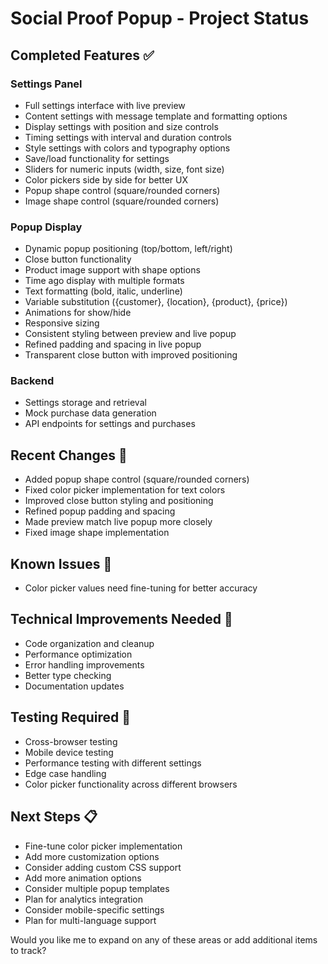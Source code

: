 # Social Proof Popup - Project Status

## Completed Features ✅

### Settings Panel
- Full settings interface with live preview
- Content settings with message template and formatting options
- Display settings with position and size controls
- Timing settings with interval and duration controls
- Style settings with colors and typography options
- Save/load functionality for settings
- Sliders for numeric inputs (width, size, font size)
- Color pickers side by side for better UX
- Popup shape control (square/rounded corners)
- Image shape control (square/rounded corners)

### Popup Display
- Dynamic popup positioning (top/bottom, left/right)
- Close button functionality
- Product image support with shape options
- Time ago display with multiple formats
- Text formatting (bold, italic, underline)
- Variable substitution ({customer}, {location}, {product}, {price})
- Animations for show/hide
- Responsive sizing
- Consistent styling between preview and live popup
- Refined padding and spacing in live popup
- Transparent close button with improved positioning

### Backend
- Settings storage and retrieval
- Mock purchase data generation
- API endpoints for settings and purchases

## Recent Changes 🔄
- Added popup shape control (square/rounded corners)
- Fixed color picker implementation for text colors
- Improved close button styling and positioning
- Refined popup padding and spacing
- Made preview match live popup more closely
- Fixed image shape implementation

## Known Issues 🐛
- Color picker values need fine-tuning for better accuracy

## Technical Improvements Needed 🔧
- Code organization and cleanup
- Performance optimization
- Error handling improvements
- Better type checking
- Documentation updates

## Testing Required 🧪
- Cross-browser testing
- Mobile device testing
- Performance testing with different settings
- Edge case handling
- Color picker functionality across different browsers

## Next Steps 📋
- Fine-tune color picker implementation
- Add more customization options
- Consider adding custom CSS support
- Add more animation options
- Consider multiple popup templates
- Plan for analytics integration
- Consider mobile-specific settings
- Plan for multi-language support

Would you like me to expand on any of these areas or add additional items to track? 